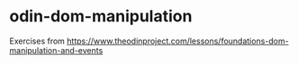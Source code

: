 # odin-dom-manipulation

Exercises from https://www.theodinproject.com/lessons/foundations-dom-manipulation-and-events
